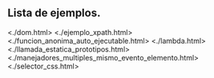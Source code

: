 ## Lista de ejemplos.

<./dom.html>
<./ejemplo_xpath.html>
<./funcion_anonima_auto_ejecutable.html>
<./lambda.html>
<./llamada_estatica_prototipos.html>
<./manejadores_multiples_mismo_evento_elemento.html>
<./selector_css.html>
